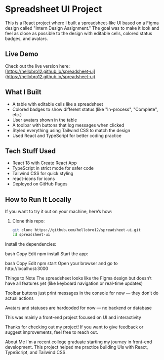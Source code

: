 # Spreadsheet UI Project

This is a React project where I built a spreadsheet-like UI based on a Figma design called "Intern Design Assignment." The goal was to make it look and feel as close as possible to the design with editable cells, colored status badges, and avatars.

## Live Demo

Check out the live version here:  
[https://hellobro12.github.io/spreadsheet-ui](https://hellobro12.github.io/spreadsheet-ui)

## What I Built

- A table with editable cells like a spreadsheet  
- Colored badges to show different status (like "In-process", "Complete", etc.)  
- User avatars shown in the table  
- A toolbar with buttons that log messages when clicked  
- Styled everything using Tailwind CSS to match the design  
- Used React and TypeScript for better coding practice

## Tech Stuff Used

- React 18 with Create React App  
- TypeScript in strict mode for safer code  
- Tailwind CSS for quick styling  
- react-icons for icons  
- Deployed on GitHub Pages

## How to Run It Locally

If you want to try it out on your machine, here’s how:

1. Clone this repo:

   ```bash
   git clone https://github.com/hellobro12/spreadsheet-ui.git
   cd spreadsheet-ui
Install the dependencies:

bash
Copy
Edit
npm install
Start the app:

bash
Copy
Edit
npm start
Open your browser and go to http://localhost:3000

Things to Note
The spreadsheet looks like the Figma design but doesn’t have all features yet (like keyboard navigation or real-time updates)

Toolbar buttons just print messages in the console for now — they don’t do actual actions

Avatars and statuses are hardcoded for now — no backend or database

This was mainly a front-end project focused on UI and interactivity

Thanks for checking out my project! If you want to give feedback or suggest improvements, feel free to reach out.

About Me
I'm a recent college graduate starting my journey in front-end development. This project helped me practice building UIs with React, TypeScript, and Tailwind CSS.

